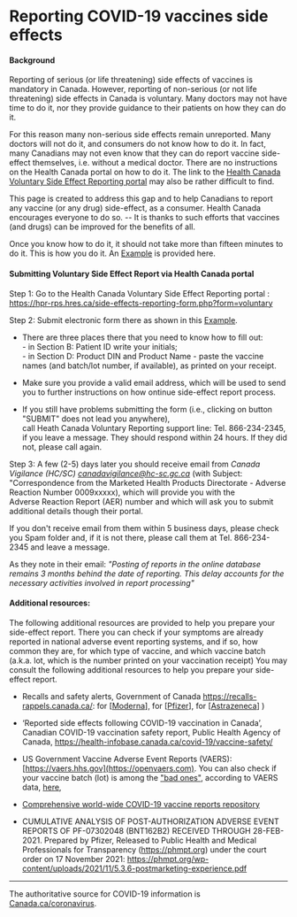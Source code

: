 # Reporting COVID-19 vaccines side effects

#### Background

Reporting of serious (or life threatening) side effects of vaccines is mandatory in Canada. 
However, reporting of non-serious (or not life threatening) side effects  in Canada is voluntary.
Many doctors may not have time to do it, nor they provide guidance to their patients on how they can do it. 

For this reason many non-serious side effects remain unreported.  Many doctors will not do it, 
and consumers do not know how to do it. 
In fact, many Canadians may not even know that they can do report vaccine side-effect themselves, i.e.  without a medical doctor.
There are no instructions on the Health Canada portal on how to do it. 
The link to the [Health Canada Voluntary Side Effect Reporting portal](https://hpr-rps.hres.ca/side-effects-reporting-form.php?form=voluntary) may also be 
rather difficult to find.

This page is created to address this gap and to help Canadians to report any vaccine (or any drug) side-effect, as a consumer.
Health Canada encourages everyone to do so.  -- It is  thanks to such efforts  that vaccines (and drugs) can be improved for the benefits of all.

Once you know how to do it, it should not take more than fifteen minutes to do it. This is how you do it. 
An [Example](https://open-canada.github.io/vitals/SideEffectReporting-example-1.pdf) is provided here. 

#### Submitting Voluntary Side Effect Report via Health Canada portal


Step 1: Go to the Health Canada Voluntary Side Effect Reporting portal :
    <https://hpr-rps.hres.ca/side-effects-reporting-form.php?form=voluntary>

Step 2: Submit electronic form there as shown in this 
    [Example](https://open-canada.github.io/vitals/SideEffectReporting-example-1.pdf).   
    
- There are three places there that you need to know how to fill out:  <br> - in Section B: Patient     ID write your initials; <br> - in Section D: Product DIN and Product Name - paste the     vaccine names (and batch/lot number, if available), as printed on your receipt. 
    
- Make sure you provide a valid email address, which will be used to send you to further instructions on how ontinue side-effect report process.
    
- If you still  have problems submitting the form (i.e., clicking on button "SUBMIT" does not lead you anywhere),  
call Heath Canada Voluntary Reporting support line: Tel. 866-234-2345, if you leave a message.  They should respond within 24
    hours. If they did not, please call again.

Step 3:  A few (2-5) days later you should receive email from *Canada Vigilance (HC/SC) <canadavigilance@hc-sc.gc.ca>* 
(with  Subject: "Correspondence from the Marketed Health Products Directorate - Adverse Reaction Number 0009xxxxx), which will provide you with the  
Adverse Reaction Report (AER) number and which will ask you to submit additional details though their portal.

If you don't receive email from them within 5 business days, please check you Spam folder and, 
if it is not there, please call them at Tel. 866-234-2345 and leave a message. 

As they note in their email: *"Posting of reports in the online database remains 3 months behind the date of reporting. 
This delay accounts for the necessary activities involved in report processing"* 


#### Additional resources:


The following additional resources are provided to help you prepare your side-effect report. 
There you can check if your symptoms  are already reported in national adverse event reporting systems, and if so, how common they are, for which type of vaccine, and which vaccine batch (a.k.a. lot, which is the number printed on your vaccination receipt)
You may consult the following additional resources to help you prepare your side-effect report.


- Recalls and safety alerts, Government of Canada <https://recalls-rappels.canada.ca/>: 
for 
[[Moderna](https://recalls-rappels.canada.ca/en/search/site?search_api_fulltext=moderna)], for
[[Pfizer](https://recalls-rappels.canada.ca/en/search/site?search_api_fulltext=pfizer)], for
[[Astrazeneca](https://recalls-rappels.canada.ca/en/search/site?search_api_fulltext=astrazeneca)]
)

- ‘Reported side effects following COVID-19 vaccination in Canada’, Canadian COVID-19 vaccination safety report, 
 Public Health Agency of Canada, https://health-infobase.canada.ca/covid-19/vaccine-safety/

-  US Government Vaccine Adverse Event Reports     (VAERS): [https://vaers.hhs.gov](https://openvaers.com). You can also check if your vaccine batch (lot) is among the ["bad ones"](https://www.howbad.info), according to VAERS data,  [here](https://www.howbad.info),

- [Comprehensive world-wide COVID-19 vaccine reports repository](https://vaxxtracker.com/VaxAdvancedQueries.aspx) 

- CUMULATIVE ANALYSIS OF POST-AUTHORIZATION ADVERSE EVENT REPORTS OF PF-07302048 (BNT162B2) RECEIVED THROUGH 28-FEB-2021. 
Prepared by Pfizer, Released to Public Health and Medical Professionals for Transparency (<https://phmpt.org>) 
under the court order on 17 November 2021: <https://phmpt.org/wp-content/uploads/2021/11/5.3.6-postmarketing-experience.pdf>

<hr>

 The authoritative source for COVID-19 information is [Canada.ca/coronavirus](https://www.canada.ca/en/public-health/services/diseases/coronavirus-disease-covid-19.html).


<!-- 

For supplemental information on COVID-19 vaccine safety and efficiency, you can also check one any of the following sites:


- ‘COVID-19 vaccine efficacy and effectiveness—the elephant (not) in the room’, The Lancet, 
VOLUME 2, ISSUE 7, E279-E280 (JULY 01, 2021): <https://doi.org/10.1016/S2666-5247(21)00069-0>


- ‘US COVID-19 Vaccines Proven to Cause More Harm than Good Based on Pivotal Clinical Trial Data Analyzed Using the Proper 
Scientific Endpoint “All Cause Severe Morbidity”’. Trends Int Med. 2021; 1(1): 1-6 (25 August 2021). https://www.scivisionpub.com/pdfs/us-covid19-vaccines-proven-to-cause-more-harm-than-good-based-on-pivotal-clinical-trial-data-analyzed-using-the-proper-scientific--1811.pdf

- https://www.canadiancovidcarealliance.org/


-->





